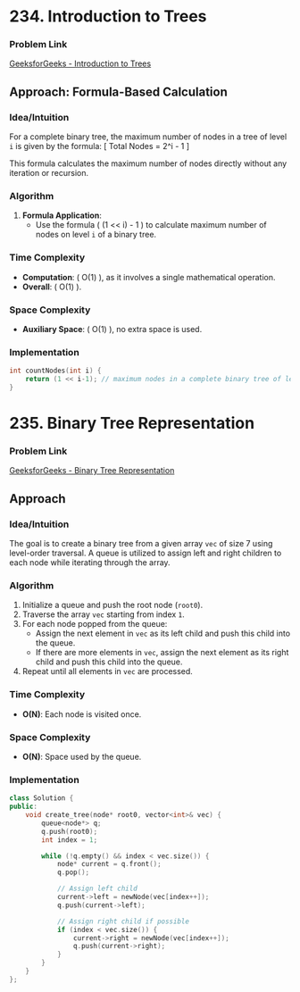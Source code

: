 # 234. Introduction to Trees

### Problem Link

[GeeksforGeeks - Introduction to Trees](https://www.geeksforgeeks.org/problems/introduction-to-trees/1)

## Approach: Formula-Based Calculation

### Idea/Intuition

For a complete binary tree, the maximum number of nodes in a tree of level `i` is given by the formula:
\[ Total Nodes = 2^i - 1 \]

This formula calculates the maximum number of nodes directly without any iteration or recursion.

### Algorithm

1. **Formula Application**:
   - Use the formula \( (1 << i) - 1 \) to calculate maximum number of nodes on level `i` of a binary tree.

### Time Complexity

- **Computation**: \( O(1) \), as it involves a single mathematical operation.
- **Overall**: \( O(1) \).

### Space Complexity

- **Auxiliary Space**: \( O(1) \), no extra space is used.

### Implementation

```cpp
int countNodes(int i) {
    return (1 << i-1); // maximum nodes in a complete binary tree of level i
}
```

# 235. Binary Tree Representation

### Problem Link

[GeeksforGeeks - Binary Tree Representation](https://www.geeksforgeeks.org/problems/binary-tree-representation/1?)

## Approach

### Idea/Intuition

The goal is to create a binary tree from a given array `vec` of size 7 using level-order traversal. A queue is utilized to assign left and right children to each node while iterating through the array.

### Algorithm

1. Initialize a queue and push the root node (`root0`).
2. Traverse the array `vec` starting from index `1`.
3. For each node popped from the queue:
   - Assign the next element in `vec` as its left child and push this child into the queue.
   - If there are more elements in `vec`, assign the next element as its right child and push this child into the queue.
4. Repeat until all elements in `vec` are processed.

### Time Complexity

- **O(N)**: Each node is visited once.

### Space Complexity

- **O(N)**: Space used by the queue.

### Implementation

```cpp
class Solution {
public:
    void create_tree(node* root0, vector<int>& vec) {
        queue<node*> q;
        q.push(root0);
        int index = 1;

        while (!q.empty() && index < vec.size()) {
            node* current = q.front();
            q.pop();

            // Assign left child
            current->left = newNode(vec[index++]);
            q.push(current->left);

            // Assign right child if possible
            if (index < vec.size()) {
                current->right = newNode(vec[index++]);
                q.push(current->right);
            }
        }
    }
};
```
